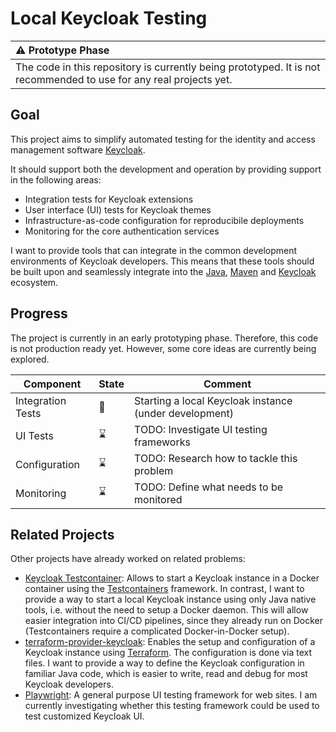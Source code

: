 # Local Keycloak Testing

| :warning: Prototype Phase           |
|:------------------------------------|
| The code in this repository is currently being prototyped. It is not recommended to use for any real projects yet.     |

## Goal

This project aims to simplify automated testing for the identity and access management software 
[Keycloak](https://www.keycloak.org/).

It should support both the development and operation by providing support in the following areas:
- Integration tests for Keycloak extensions
- User interface (UI) tests for Keycloak themes
- Infrastructure-as-code configuration for reproducibile deployments
- Monitoring for the core authentication services

I want to provide tools that can integrate in the common development environments of Keycloak developers.
This means that these tools should be built upon and seamlessly integrate into the [Java](https://www.java.com/), [Maven](https://maven.apache.org/) and [Keycloak](https://www.keycloak.org/) ecosystem.

## Progress

The project is currently in an early prototyping phase. 
Therefore, this code is not production ready yet.
However, some core ideas are currently being explored.

| Component         | State           | Comment |
--------------------|-----------------|---------|
| Integration Tests | :construction:  | Starting a local Keycloak instance (under development) |
| UI Tests          | :hourglass:     | TODO: Investigate UI testing frameworks |
| Configuration     | :hourglass:     | TODO: Research how to tackle this problem |
| Monitoring        | :hourglass:     | TODO: Define what needs to be monitored | 

## Related Projects

Other projects have already worked on related problems:

- [Keycloak Testcontainer](https://github.com/dasniko/testcontainers-keycloak): Allows to start a Keycloak instance in a Docker container using the [Testcontainers](https://testcontainers.com/) framework. In contrast, I want to provide a way to start a local Keycloak instance using only Java native tools, i.e. without the need to setup a Docker daemon. This will allow easier integration into CI/CD pipelines, since they already run on Docker (Testcontainers require a complicated Docker-in-Docker setup).
- [terraform-provider-keycloak](https://github.com/keycloak/terraform-provider-keycloak): Enables the setup and configuration of a Keycloak instance using [Terraform](https://www.terraform.io/).
The configuration is done via text files. I want to provide a way to define the Keycloak configuration in familiar Java code, which is easier to write, read and debug for most Keycloak developers.
- [Playwright](https://playwright.dev/): A general purpose UI testing framework for web sites. I am currently investigating whether this testing framework could be used to test customized Keycloak UI.

